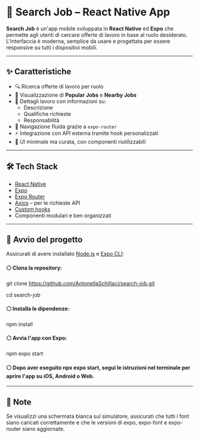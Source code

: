 # 📱 Search Job – React Native App

**Search Job** è un'app mobile sviluppata in **React Native** ed **Expo** che permette agli utenti di cercare offerte di lavoro in base al ruolo desiderato. L'interfaccia è moderna, semplice da usare e progettata per essere responsive su tutti i dispositivi mobili.

---

## ✨ Caratteristiche

- 🔍 Ricerca offerte di lavoro per ruolo
- 🏢 Visualizzazione di **Popular Jobs** e **Nearby Jobs**
- 📄 Dettagli lavoro con informazioni su:
  - Descrizione
  - Qualifiche richieste
  - Responsabilità
- 📱 Navigazione fluida grazie a `expo-router`
- ⚡️ Integrazione con API esterna tramite hook personalizzati
- 🎨 UI minimale ma curata, con componenti riutilizzabili

---

## 🛠️ Tech Stack

- [React Native](https://reactnative.dev/)
- [Expo](https://expo.dev/)
- [Expo Router](https://expo.github.io/router/)
- [Axios](https://axios-http.com/) – per le richieste API
- [Custom hooks](./hook/useFetch.js)
- Componenti modulari e ben organizzati

---

## 🚀 Avvio del progetto

Assicurati di avere installato [Node.js](https://nodejs.org/) e [Expo CLI](https://docs.expo.dev/get-started/installation/):

#### ⚪️ Clona la repository:
  git clone https://github.com/AntonellaSchillaci/search-job.git
  
  cd search-job

#### ⚪️ Installa le dipendenze:
  npm install

#### ⚪️ Avvia l'app con Expo:
  npm expo start

#### ⚪️ Dopo aver eseguito npx expo start, segui le istruzioni nel terminale per aprire l'app su iOS, Android o Web.
---

## 📌 Note

Se visualizzi una schermata bianca sul simulatore, assicurati che tutti i font siano caricati correttamente e che le versioni di expo, expo-font e expo-router siano aggiornate.
